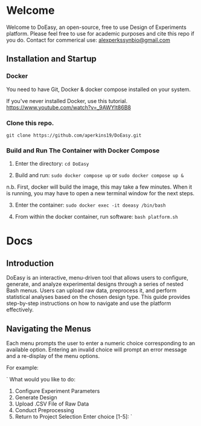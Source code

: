# Welcome

Welcome to DoEasy, an open-source, free to use Design of Experiments platform.
Please feel free to use for academic purposes and cite this repo if you do.
Contact for commerical use: alexperkssynbio@gmail.com

## Installation and Startup


### Docker
You need to have Git, Docker & docker compose installed on your system.

If you've never installed Docker, use this tutorial.
https://www.youtube.com/watch?v=_9AWYlt86B8


### Clone this repo.

`git clone https://github.com/aperkins19/DoEasy.git`

### Build and Run The Container with Docker Compose

1. Enter the directory: `cd DoEasy`

2. Build and run: `sudo docker compose up` or `sudo docker compose up &`

n.b. First, docker will build the image, this may take a few minutes. When it is running, you may have to open a new terminal window for the next steps.

3. Enter the container: `sudo docker exec -it doeasy /bin/bash`

4. From within the docker container, run software:
`bash platform.sh`


# Docs

## Introduction

DoEasy  is an interactive, menu-driven tool that allows users to configure, generate, and analyze experimental designs through a series of nested Bash menus. Users can upload raw data, preprocess it, and perform statistical analyses based on the chosen design type. This guide provides step-by-step instructions on how to navigate and use the platform effectively.

## Navigating the Menus

Each menu prompts the user to enter a numeric choice corresponding to an available option. Entering an invalid choice will prompt an error message and a re-display of the menu options.

For example:


`
What would you like to do:

1. Configure Experiment Parameters
2. Generate Design
3. Upload .CSV File of Raw Data
4. Conduct Preprocessing
5. Return to Project Selection
Enter choice [1-5]:
`
